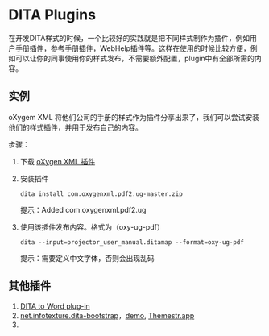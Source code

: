 # DITA Plugins

在开发DITA样式的时候，一个比较好的实践就是把不同样式制作为插件，例如用户手册插件，参考手册插件，WebHelp插件等。这样在使用的时候比较方便，例如可以让你的同事使用你的样式发布，不需要额外配置，plugin中有全部所需的内容。

## 实例

oXygem XML 将他们公司的手册的样式作为插件分享出来了，我们可以尝试安装他们的样式插件，并用于发布自己的内容。

步骤：
1. 下载 [oXygen XML 插件](https://github.com/oxygenxml/com.oxygenxml.pdf2.ug)
2. 安装插件 
  

   
    `dita install com.oxygenxml.pdf2.ug-master.zip`
   

   
    提示：Added com.oxygenxml.pdf2.ug            
   
3. 使用该插件发布内容。格式为（oxy-ug-pdf）
    
    `dita --input=projector_user_manual.ditamap --format=oxy-ug-pdf`
   
    
     提示：需要定义中文字体，否则会出现乱码





## 其他插件
1. [DITA to Word plug-in](https://github.com/jelovirt/com.elovirta.ooxml)
2. [net.infotexture.dita-bootstrap](https://github.com/infotexture/dita-bootstrap)，[demo](https://infotexture.github.io/dita-bootstrap/alerts.html), [Themestr.app](https://themestr.app/theme)
3. 